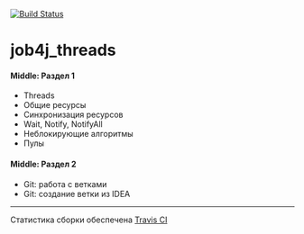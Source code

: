 [![Build Status](https://travis-ci.com/velesov7493/job4j_threads.svg?branch=master)](https://travis-ci.com/velesov7493/job4j_threads)
# job4j_threads #
#### Middle: Раздел 1 ####
+ Threads
+ Общие ресурсы
+ Синхронизация ресурсов
+ Wait, Notify, NotifyAll
+ Неблокирующие алгоритмы
+ Пулы
#### Middle: Раздел 2 ####
+ Git: работа с ветками
+ Git: создание ветки из IDEA

----
Статистика сборки обеспечена [Travis CI][1]

[1]: https://travis-ci.com